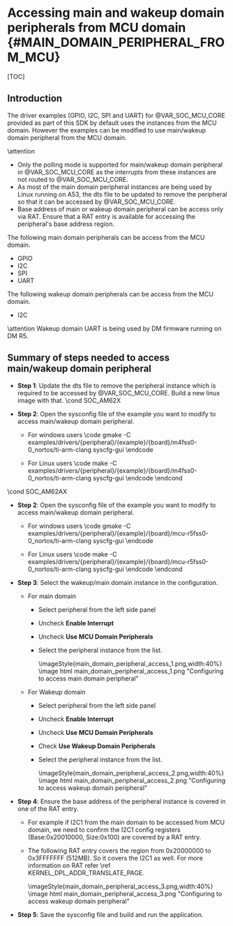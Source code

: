 # Accessing main and wakeup domain peripherals from MCU domain {#MAIN_DOMAIN_PERIPHERAL_FROM_MCU}

[TOC]

## Introduction

The driver examples (GPIO, I2C, SPI and UART) for @VAR_SOC_MCU_CORE provided as part of this SDK by default uses the instances from the MCU domain. However the examples can be modified to use main/wakeup domain peripheral from the MCU domain.

\attention
 - Only the polling mode is supported for main/wakeup domain peripheral in @VAR_SOC_MCU_CORE as the interrupts from these instances are not routed to @VAR_SOC_MCU_CORE.
 - As most of the main domain peripheral instances are being used by Linux running on A53, the dts file to be updated to remove the peripheral so that it can be accessed by @VAR_SOC_MCU_CORE.
 - Base address of main or wakeup domain peripheral can be access only via RAT. Ensure that a RAT entry is available for accessing the peripheral's base address region.

The following main domain peripherals can be access from the MCU domain.
 - GPIO
 - I2C
 - SPI
 - UART

The following wakeup domain peripherals can be access from the MCU domain.
 - I2C

\attention Wakeup domain UART is being used by DM firmware running on DM R5.

## Summary of steps needed to access main/wakeup domain peripheral

 - **Step 1**: Update the dts file to remove the peripheral instance which is required to be accessed by @VAR_SOC_MCU_CORE. Build a new linux image with that.
\cond SOC_AM62X
 - **Step 2**: Open the sysconfig file of the example you want to modify to access main/wakeup domain peripheral.

    - For windows users
        \code
        gmake -C examples/drivers/{peripheral}/{example}/{board}/m4fss0-0_nortos/ti-arm-clang syscfg-gui
        \endcode

    - For Linux users
        \code
        make -C examples/drivers/{peripheral}/{example}/{board}/m4fss0-0_nortos/ti-arm-clang syscfg-gui
        \endcode
\endcond

\cond SOC_AM62AX
 - **Step 2**: Open the sysconfig file of the example you want to modify to access main/wakeup domain peripheral.

    - For windows users
        \code
        gmake -C examples/drivers/{peripheral}/{example}/{board}/mcu-r5fss0-0_nortos/ti-arm-clang syscfg-gui
        \endcode

    - For Linux users
        \code
        make -C examples/drivers/{peripheral}/{example}/{board}/mcu-r5fss0-0_nortos/ti-arm-clang syscfg-gui
        \endcode
\endcond


 - **Step 3**: Select the wakeup/main domain instance in the configuration.
     - For main domain
        - Select peripheral from the left side panel
        - Uncheck **Enable Interrupt**
        - Uncheck **Use MCU Domain Peripherals**
        - Select the peripheral instance from the list.

            \imageStyle{main_domain_peripheral_access_1.png,width:40%}
            \image html main_domain_peripheral_access_1.png "Configuring to access main domain peripheral"

     - For Wakeup domain
        - Select peripheral from the left side panel
        - Uncheck **Enable Interrupt**
        - Uncheck **Use MCU Domain Peripherals**
        - Check **Use Wakeup Domain Peripherals**
        - Select the peripheral instance from the list.

            \imageStyle{main_domain_peripheral_access_2.png,width:40%}
            \image html main_domain_peripheral_access_2.png "Configuring to access wakeup domain peripheral"

 - **Step 4**: Ensure the base address of the peripheral instance is covered in one of the RAT entry.
    - For example if I2C1 from the main domain to be accessed from MCU domain, we need to confirm the I2C1 config registers (Base:0x20010000, Size:0x100) are covered by a RAT entry.
    - The following RAT entry covers the region from 0x20000000 to 0x3FFFFFFF (512MB). So it covers the I2C1 as well. For more information on RAT refer \ref KERNEL_DPL_ADDR_TRANSLATE_PAGE.

        \imageStyle{main_domain_peripheral_access_3.png,width:40%}
        \image html main_domain_peripheral_access_3.png "Configuring to access wakeup domain peripheral"

 - **Step 5**: Save the sysconfig file and build and run the application.
